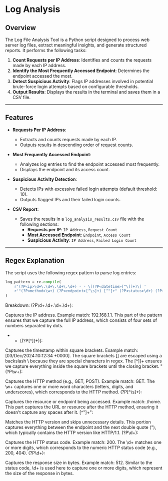 # Log Analysis 

## **Overview**
The Log File Analysis Tool is a Python script designed to process web server log files, extract meaningful insights, and generate structured reports. It performs the following tasks:

1. **Count Requests per IP Address**: Identifies and counts the requests made by each IP address.
2. **Identify the Most Frequently Accessed Endpoint**: Determines the endpoint accessed the most.
3. **Detect Suspicious Activity**: Flags IP addresses involved in potential brute-force login attempts based on configurable thresholds.
4. **Output Results**: Displays the results in the terminal and saves them in a CSV file.

---

## **Features**
- **Requests Per IP Address**:
  - Extracts and counts requests made by each IP.
  - Outputs results in descending order of request counts.

- **Most Frequently Accessed Endpoint**:
  - Analyzes log entries to find the endpoint accessed most frequently.
  - Displays the endpoint and its access count.

- **Suspicious Activity Detection**:
  - Detects IPs with excessive failed login attempts (default threshold: 10).
  - Outputs flagged IPs and their failed login counts.

- **CSV Report**:
  - Saves the results in a `log_analysis_results.csv` file with the following sections:
    - **Requests per IP**: `IP Address`, `Request Count`
    - **Most Accessed Endpoint**: `Endpoint`, `Access Count`
    - **Suspicious Activity**: `IP Address`, `Failed Login Count`

---


## **Regex Explanation**

The script uses the following regex pattern to parse log entries:

```python
log_pattern = re.compile(
    r'(?P<ip>\d+\.\d+\.\d+\.\d+) - - \[(?P<datetime>[^\]]+)\] '
    r'"(?P<method>\w+) (?P<endpoint>[^\s]+) [^"]+" (?P<status>\d+) (?P<size>\d+)'
)
```
Breakdown:
(?P<ip>\d+\.\d+\.\d+\.\d+):

Captures the IP address.
Example match: 192.168.1.1.
This part of the pattern ensures that we capture the full IP address, which consists of four sets of numbers separated by dots.
- - \[(?P<datetime>[^\]]+)\]:

Captures the timestamp within square brackets.
Example match: [03/Dec/2024:10:12:34 +0000].
The square brackets [] are escaped using a backslash \ because they are special characters in regex. The [^]]+ ensures we capture everything inside the square brackets until the closing bracket.
"(?P<method>\w+):

Captures the HTTP method (e.g., GET, POST).
Example match: GET.
The \w+ captures one or more word characters (letters, digits, and underscores), which corresponds to the HTTP method.
(?P<endpoint>[^\s]+):

Captures the resource or endpoint being accessed.
Example match: /home.
This part captures the URL or resource after the HTTP method, ensuring it doesn't capture any spaces after it.
[^"]+":

Matches the HTTP version and skips unnecessary details.
This portion captures everything between the endpoint and the next double quote ("), which typically contains the HTTP version like HTTP/1.1.
(?P<status>\d+):

Captures the HTTP status code.
Example match: 200.
The \d+ matches one or more digits, which corresponds to the numeric HTTP status code (e.g., 200, 404).
(?P<size>\d+):

Captures the response size in bytes.
Example match: 512.
Similar to the status code, \d+ is used here to capture one or more digits, which represent the size of the response in bytes.
